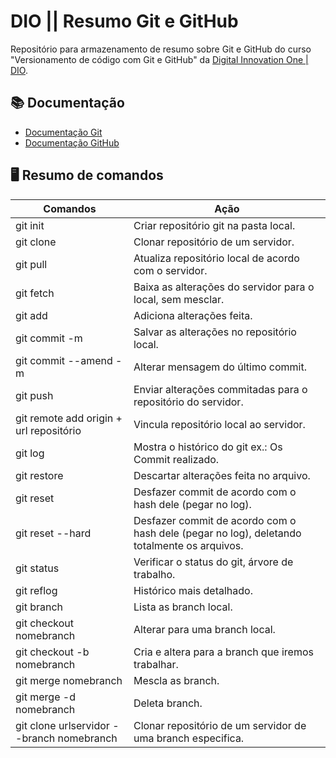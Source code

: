 # DIO || Resumo Git e GitHub

Repositório para armazenamento de resumo sobre Git e GitHub do curso "Versionamento de código com Git e GitHub" da [Digital Innovation One | DIO](https://web.dio.me/).

## 📚 Documentação
- [Documentação Git](https://git-scm.com/doc)
- [Documentação GitHub](https://docs.github.com/)

## 🖥 Resumo de comandos

|Comandos|Ação|
|--------|----|
|git init| Criar repositório git na pasta local.|
|git clone| Clonar repositório de um servidor.|
|git pull| Atualiza repositório local de acordo com o servidor.|
|git fetch|Baixa as alterações do servidor para o local, sem mesclar.|
|git add|Adiciona alterações feita.|
|git commit -m| Salvar as alterações no repositório local.|
|git commit --amend -m| Alterar mensagem do último commit.|
|git push| Enviar alterações commitadas para o repositório do servidor.|
|git remote add origin + url repositório| Vincula repositório local ao servidor.|
|git log|Mostra o histórico do git ex.: Os Commit realizado.|
|git restore| Descartar alterações feita no arquivo.|
|git reset | Desfazer commit de acordo com o hash dele (pegar no log).|
|git reset --hard | Desfazer commit de acordo com o hash dele (pegar no log), deletando totalmente os arquivos.|
|git status| Verificar o status do git, árvore de trabalho.|
|git reflog|Histórico mais detalhado.|
|git branch|Lista as branch local.|
|git checkout nomebranch|Alterar para uma branch local.|
|git checkout -b nomebranch|Cria e altera para a branch que iremos trabalhar.|
|git merge nomebranch| Mescla as branch.|
|git merge -d nomebranch| Deleta branch.|
|git clone urlservidor --branch nomebranch| Clonar repositório de um servidor de uma branch especifica.|